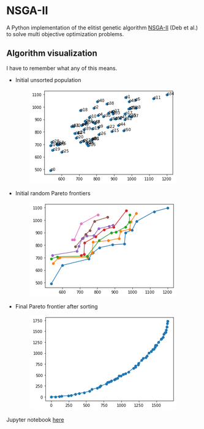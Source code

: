 # NSGA-II
A Python implementation of the elitist genetic algorithm [NSGA-II](https://ieeexplore.ieee.org/document/996017) (Deb et al.) to solve multi objective optimization problems.

## Algorithm visualization
I have to remember what any of this means.

* Initial unsorted population

<p align="center">
<img src="/media/unsorted_population.png"/>
</p>

* Initial random Pareto frontiers

<p align="center">
<img src="/media/initial_pareto_frontiers.png"/>
</p>

* Final Pareto frontier after sorting

<p align="center">
<img src="/media/final_pareto_frontier.png"/>
</p>

Jupyter notebook [here](https://colab.research.google.com/github/doopees/nsga-ii/blob/main/notebook/nsga_ii.ipynb)
